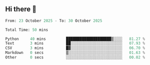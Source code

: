 ## Hi there 👋

<!--START_SECTION:waka-->

```python
From: 23 October 2025 - To: 30 October 2025

Total Time: 50 mins

Python     40 mins         ████████████████████▒░░░░   81.27 %
Text       3 mins          ██░░░░░░░░░░░░░░░░░░░░░░░   07.93 %
CSV        3 mins          █▓░░░░░░░░░░░░░░░░░░░░░░░   06.70 %
Markdown   0 secs          ▒░░░░░░░░░░░░░░░░░░░░░░░░   01.63 %
Other      0 secs          ░░░░░░░░░░░░░░░░░░░░░░░░░   00.02 %
```

<!--END_SECTION:waka-->
